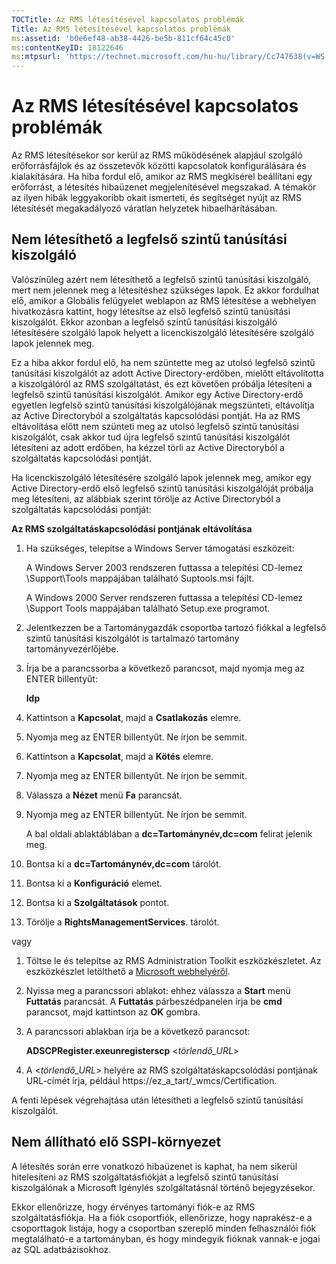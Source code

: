 ```yaml
---
TOCTitle: Az RMS létesítésével kapcsolatos problémák
Title: Az RMS létesítésével kapcsolatos problémák
ms:assetid: 'b0e6ef48-ab38-4426-be5b-811cf64c45c0'
ms:contentKeyID: 18122646
ms:mtpsurl: 'https://technet.microsoft.com/hu-hu/library/Cc747638(v=WS.10)'
---
```


Az RMS létesítésével kapcsolatos problémák
==========================================

Az RMS létesítésekor sor kerül az RMS működésének alapjául szolgáló erőforrásfájlok és az összetevők közötti kapcsolatok konfigurálására és kialakítására. Ha hiba fordul elő, amikor az RMS megkísérel beállítani egy erőforrást, a létesítés hibaüzenet megjelenítésével megszakad. A témakör az ilyen hibák leggyakoribb okait ismerteti, és segítséget nyújt az RMS létesítését megakadályozó váratlan helyzetek hibaelhárításában.

Nem létesíthető a legfelső szintű tanúsítási kiszolgáló
-------------------------------------------------------

Valószínűleg azért nem létesíthető a legfelső szintű tanúsítási kiszolgáló, mert nem jelennek meg a létesítéshez szükséges lapok. Ez akkor fordulhat elő, amikor a Globális felügyelet weblapon az RMS létesítése a webhelyen hivatkozásra kattint, hogy létesítse az első legfelső szintű tanúsítási kiszolgálót. Ekkor azonban a legfelső szintű tanúsítási kiszolgáló létesítésére szolgáló lapok helyett a licenckiszolgáló létesítésére szolgáló lapok jelennek meg.

Ez a hiba akkor fordul elő, ha nem szüntette meg az utolsó legfelső szintű tanúsítási kiszolgálót az adott Active Directory-erdőben, mielőtt eltávolította a kiszolgálóról az RMS szolgáltatást, és ezt követően próbálja létesíteni a legfelső szintű tanúsítási kiszolgálót. Amikor egy Active Directory-erdő egyetlen legfelső szintű tanúsítási kiszolgálójának megszünteti, eltávolítja az Active Directoryból a szolgáltatás kapcsolódási pontját. Ha az RMS eltávolítása előtt nem szünteti meg az utolsó legfelső szintű tanúsítási kiszolgálót, csak akkor tud újra legfelső szintű tanúsítási kiszolgálót létesíteni az adott erdőben, ha kézzel törli az Active Directoryból a szolgáltatás kapcsolódási pontját.

Ha licenckiszolgáló létesítésére szolgáló lapok jelennek meg, amikor egy Active Directory-erdő első legfelső szintű tanúsítási kiszolgálóját próbálja meg létesíteni, az alábbiak szerint törölje az Active Directoryból a szolgáltatás kapcsolódási pontját:

**Az RMS szolgáltatáskapcsolódási pontjának eltávolítása**
1.  Ha szükséges, telepítse a Windows Server támogatási eszközeit:

    A Windows Server 2003 rendszeren futtassa a telepítési CD-lemez \\Support\\Tools mappájában található Suptools.msi fájlt.

    A Windows 2000 Server rendszeren futtassa a telepítési CD-lemez \\Support Tools mappájában található Setup.exe programot.

2.  Jelentkezzen be a Tartománygazdák csoportba tartozó fiókkal a legfelső szintű tanúsítási kiszolgálót is tartalmazó tartomány tartományvezérlőjébe.

3.  Írja be a parancssorba a következő parancsot, majd nyomja meg az ENTER billentyűt:

    **ldp**

4.  Kattintson a **Kapcsolat**, majd a **Csatlakozás** elemre.

5.  Nyomja meg az ENTER billentyűt. Ne írjon be semmit.

6.  Kattintson a **Kapcsolat**, majd a **Kötés** elemre.

7.  Nyomja meg az ENTER billentyűt. Ne írjon be semmit.

8.  Válassza a **Nézet** menü **Fa** parancsát.

9.  Nyomja meg az ENTER billentyűt. Ne írjon be semmit.

    A bal oldali ablaktáblában a **dc=Tartománynév,dc=com** felirat jelenik meg.

10. Bontsa ki a **dc=Tartománynév,dc=com** tárolót.

11. Bontsa ki a **Konfiguráció** elemet.

12. Bontsa ki a **Szolgáltatások** pontot.

13. Törölje a **RightsManagementServices**. tárolót.

vagy

1.  Töltse le és telepítse az RMS Administration Toolkit eszközkészletet. Az eszközkészlet letölthető a [Microsoft webhelyéről](http://go.microsoft.com/fwlink/?linkid=33841).
2.  Nyissa meg a parancssori ablakot: ehhez válassza a **Start** menü **Futtatás** parancsát. A **Futtatás** párbeszédpanelen írja be **cmd** parancsot, majd kattintson az **OK** gombra.
3.  A parancssori ablakban írja be a következő parancsot:  

    **ADSCPRegister.exeunregisterscp** &lt;*törlendő\_URL*&gt;  
    
4.  A &lt;*törlendő\_URL*&gt; helyére az RMS szolgáltatáskapcsolódási pontjának URL-címét írja, például https://ez\_a\_tart/\_wmcs/Certification.

A fenti lépések végrehajtása után létesítheti a legfelső szintű tanúsítási kiszolgálót.

Nem állítható elő SSPI-környezet
--------------------------------

A létesítés során erre vonatkozó hibaüzenet is kaphat, ha nem sikerül hitelesíteni az RMS szolgáltatásfiókját a legfelső szintű tanúsítási kiszolgálónak a Microsoft Igénylés szolgáltatásnál történő bejegyzésekor.

Ekkor ellenőrizze, hogy érvényes tartományi fiók-e az RMS szolgáltatásfiókja. Ha a fiók csoportfiók, ellenőrizze, hogy naprakész-e a csoporttagok listája, hogy a csoportban szereplő minden felhasználói fiók megtalálható-e a tartományban, és hogy mindegyik fióknak vannak-e jogai az SQL adatbázisokhoz.
